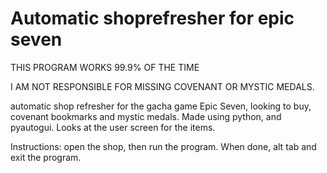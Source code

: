 # Automatic shoprefresher for epic seven

THIS PROGRAM WORKS 99.9% OF THE TIME

I AM NOT RESPONSIBLE FOR MISSING COVENANT OR MYSTIC MEDALS.  

automatic shop refresher for the gacha game Epic Seven, looking to buy, covenant bookmarks and mystic medals.
Made using python, and pyautogui.  Looks at the user screen for the items.  

Instructions:
  open the shop, then run the program.  When done, alt tab and exit the program.
